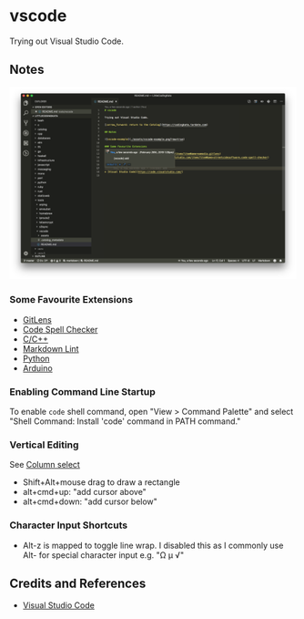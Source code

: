 # vscode

Trying out Visual Studio Code.

## Notes

![vscode-example](./assets/vscode-example.png?raw=true)

### Some Favourite Extensions

* [GitLens](https://marketplace.visualstudio.com/items?itemName=eamodio.gitlens)
* [Code Spell Checker](https://marketplace.visualstudio.com/items?itemName=streetsidesoftware.code-spell-checker)
* [C/C++](https://marketplace.visualstudio.com/items?itemName=ms-vscode.cpptools)
* [Markdown Lint](https://marketplace.visualstudio.com/items?itemName=DavidAnson.vscode-markdownlint)
* [Python](https://marketplace.visualstudio.com/items?itemName=ms-python.python)
* [Arduino](https://marketplace.visualstudio.com/items?itemName=vsciot-vscode.vscode-arduino)

### Enabling Command Line Startup

To enable `code` shell command, open "View > Command Palette" and select "Shell Command: Install 'code' command in PATH command."

### Vertical Editing

See [Column select](https://github.com/Microsoft/vscode/issues/4092)

* Shift+Alt+mouse drag to draw a rectangle
* alt+cmd+up: "add cursor above"
* alt+cmd+down: "add cursor below"

### Character Input Shortcuts

* Alt-z is mapped to toggle line wrap. I disabled this as I commonly use Alt-<key> for special character input e.g. "Ω µ √"

## Credits and References

* [Visual Studio Code](https://code.visualstudio.com/)
